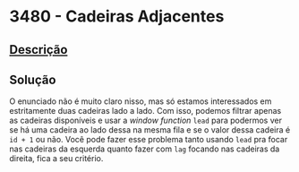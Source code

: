 # 3480 - Cadeiras Adjacentes

## [Descrição](https://www.beecrowd.com.br/judge/pt/problems/view/3480)

## Solução

O enunciado não é muito claro nisso, mas só estamos interessados em estritamente duas cadeiras lado a lado. Com isso, podemos filtrar apenas as cadeiras disponíveis e usar a _window function_ `lead` para podermos ver se há uma cadeira ao lado dessa na mesma fila e se o valor dessa cadeira é `id + 1` ou não. Você pode fazer esse problema tanto usando `lead` pra focar nas cadeiras da esquerda quanto fazer com `lag` focando nas cadeiras da direita, fica a seu critério.